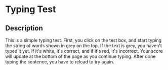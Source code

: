 # Typing Test

## Description

This is a simple typing test. First, you click on the test box, and start typing the string of words shown in grey on the top. If the text is grey, you haven't typed it yet. If it's white, it's correct, and if it's red, it's incorrect.
Your score will update at the bottom of the page as you continue typing. After done typing the sentence, you have to reload to try again.
